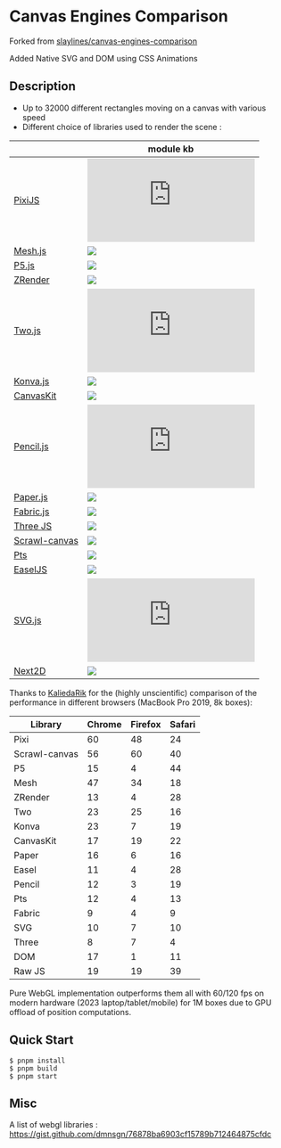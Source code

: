 # Canvas Engines Comparison

Forked from [slaylines/canvas-engines-comparison](https://github.com/slaylines/canvas-engines-comparison)

Added Native SVG and DOM using CSS Animations

## Description

- Up to 32000 different rectangles moving on a canvas with various speed
- Different choice of libraries used to render the scene :

|                                                            | module kb                                                  |
| ---------------------------------------------------------- | ---------------------------------------------------------- |
| [PixiJS](https://www.pixijs.com)                           | ![](https://badgen.net/bundlephobia/min/pixi.js)           |
| [Mesh.js](https://github.com/mesh-js/mesh.js)              | ![](https://badgen.net/bundlephobia/min/@mesh.js/core)     |
| [P5.js](https://p5js.org)                                  | ![](https://badgen.net/bundlephobia/min/p5)                |
| [ZRender](https://github.com/ecomfe/zrender)               | ![](https://badgen.net/bundlephobia/min/zrender)           |
| [Two.js](https://two.js.org/)                              | ![](https://badgen.net/bundlephobia/min/two.js)            |
| [Konva.js](https://konvajs.org/)                           | ![](https://badgen.net/bundlephobia/min/konva)             |
| [CanvasKit](https://skia.org/docs/user/modules/canvaskit/) | ![](https://badgen.net/bundlephobia/min/canvaskit-wasm)    |
| [Pencil.js](https://pencil.js.org/)                        | ![](https://badgen.net/bundlephobia/min/pencil.js)         |
| [Paper.js](http://paperjs.org/)                            | ![](https://badgen.net/bundlephobia/min/paper)             |
| [Fabric.js](http://fabricjs.com/)                          | ![](https://badgen.net/bundlephobia/min/fabric)            |
| [Three JS](https://threejs.org/)                           | ![](https://badgen.net/bundlephobia/min/three)             |
| [Scrawl-canvas](https://scrawl-v8.rikweb.org.uk/)          | ![](https://badgen.net/bundlephobia/min/scrawl-canvas)     |
| [Pts](https://github.com/williamngan/pts)                  | ![](https://badgen.net/bundlephobia/min/pts)               |
| [EaselJS](https://github.com/CreateJS/EaselJS)             | ![](https://badgen.net/bundlephobia/min/@createjs/easeljs) |
| [SVG.js](https://github.com/svgdotjs/svg.js)               | ![](https://badgen.net/bundlephobia/min/@svgdotjs/svg.js)  |
| [Next2D](https://next2d.app)                               | ![](https://badgen.net/bundlephobia/min/@next2d/player)    |

Thanks to [KaliedaRik](https://github.com/KaliedaRik) for the (highly unscientific) comparison of the performance in different browsers (MacBook Pro 2019, 8k boxes):

| Library       | Chrome | Firefox | Safari |
| ------------- | ------ | ------- | ------ |
| Pixi          | 60     | 48      | 24     |
| Scrawl-canvas | 56     | 60      | 40     |
| P5            | 15     | 4       | 44     |
| Mesh          | 47     | 34      | 18     |
| ZRender       | 13     | 4       | 28     |
| Two           | 23     | 25      | 16     |
| Konva         | 23     | 7       | 19     |
| CanvasKit     | 17     | 19      | 22     |
| Paper         | 16     | 6       | 16     |
| Easel         | 11     | 4       | 28     |
| Pencil        | 12     | 3       | 19     |
| Pts           | 12     | 4       | 13     |
| Fabric        | 9      | 4       | 9      |
| SVG           | 10     | 7       | 10     |
| Three         | 8      | 7       | 4      |
| DOM           | 17     | 1       | 11     |
| Raw JS        | 19     | 19      | 39     |

Pure WebGL implementation outperforms them all with 60/120 fps on modern hardware (2023 laptop/tablet/mobile) for 1M boxes due to GPU offload of position computations.

## Quick Start

```
$ pnpm install
$ pnpm build
$ pnpm start
```

## Misc

A list of webgl libraries : https://gist.github.com/dmnsgn/76878ba6903cf15789b712464875cfdc
